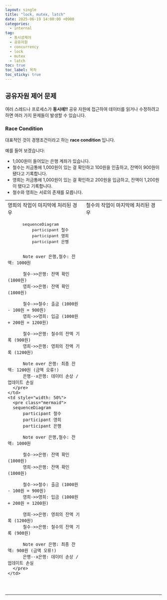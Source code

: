 ```yaml
---
layout: single
title: "lock, mutex, latch"
date: 2025-06-19 14:00:00 +0900
categories: 
  - internal
tag: 
  - 동시성제어
  - 공유자원
  - concurrency
  - lock
  - mutex
  - latch
toc: true
toc_label: 목차
toc_sticky: true
---
```


## 공유자원 제어 문제

여러 스레드나 프로세스가 **동시에!!** 공유 자원에 접근하여 데이터를 읽거나 수정하려고 하면 여러 가지 문제들이 발생할 수 있습니다.

### Race Condition

대표적인 것이 경쟁조건이라고 하는 **race condition** 입니다.

예를 들어 보겠습니다:
- 1,000원이 들어있는 은행 계좌가 있습니다.
- 철수는 저금통에 1,000원이 있는 걸 확인하고 100원을 인출하고, 잔액이 900원이 됐다고 기록합니다.
- 영희는 저금통에 1,000원이 있는 걸 확인하고 200원을 입금하고, 잔액이 1,200원이 됐다고 기록합니다.
- 철수와 영희는 서로의 존재를 모릅니다.

<script type="module">
	import mermaid from 'https://cdn.jsdelivr.net/npm/mermaid@10/dist/mermaid.esm.min.mjs';
	mermaid.initialize({
		startOnLoad: true
	});
</script>

<table style="width: 100%">
  <tr>
    <td style="width: 50%">
    영희의 작업이 마지막에 처리된 경우
    </td>
    <td style="width: 50%">
    철수의 작업이 마지막에 처리된 경우
    </td>
  </tr>
  <tr>
    <td style="width: 50%">
      <pre class="mermaid">
      sequenceDiagram
          participant 철수
          participant 영희
          participant 은행

          Note over 은행,철수: 잔액: 1000원

          철수->>은행: 잔액 확인(1000원)
          영희->>은행: 잔액 확인(1000원)

          철수->>철수: 출금 (1000원 - 100원 = 900원)
          영희->>영희: 입금 (1000원 + 200원 = 1200원)

          철수->>은행: 철수의 잔액 기록 (900원)
          영희->>은행: 영희의 잔액 기록 (1200원)

          Note over 은행: 최종 잔액: 1200원 (금액 오류!)
          은행--x은행: 데이터 손상 / 업데이트 손실
      </pre>
    </td>
    <td style="width: 50%">
      <pre class="mermaid">
      sequenceDiagram
          participant 철수
          participant 영희
          participant 은행

          Note over 은행,철수: 잔액: 1000원

          철수->>은행: 잔액 확인(1000원)
          영희->>은행: 잔액 확인(1000원)

          철수->>철수: 출금 (1000원 - 100원 = 900원)
          영희->>영희: 입금 (1000원 + 200원 = 1200원)

          영희->>은행: 영희의 잔액 기록 (1200원)
          철수->>은행: 철수의 잔액 기록 (900원)

          Note over 은행: 최종 잔액: 900원 (금액 오류!)
          은행--x은행: 데이터 손상 / 업데이트 손실
      </pre>
    </td>
  </tr>
</table>
